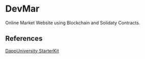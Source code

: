 # DevMar
Online Market Website using Blockchain and Solidaty Contracts.

## References

[DappUniversity StarterKit](https://github.com/dappuniversity/starter_kit)
